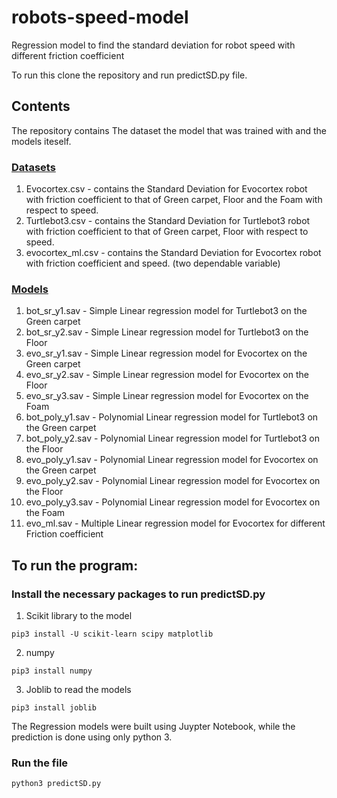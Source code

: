 # robots-speed-model
Regression model to find the standard deviation for robot speed with different friction coefficient

To run this clone the repository and run predictSD.py file.

## Contents
The repository contains The dataset the model that was trained with and the models iteself. 

### [Datasets](https://github.com/sohanjs111/robots-speed-model/tree/main/Dataset)
1. Evocortex.csv - contains the Standard Deviation for Evocortex robot with friction coefficient to that of Green carpet, Floor and the Foam with respect to speed.
2. Turtlebot3.csv - contains the Standard Deviation for Turtlebot3 robot with friction coefficient to that of Green carpet, Floor with respect to speed. 
3. evocortex_ml.csv - contains the Standard Deviation for Evocortex robot with friction coefficient and speed. (two dependable variable)

### [Models](https://github.com/sohanjs111/robots-speed-model/tree/main/Models)
1. bot_sr_y1.sav - Simple Linear regression model for Turtlebot3 on the Green carpet
2. bot_sr_y2.sav - Simple Linear regression model for Turtlebot3 on the Floor
3. evo_sr_y1.sav - Simple Linear regression model for Evocortex on the Green carpet
4. evo_sr_y2.sav - Simple Linear regression model for Evocortex on the Floor
5. evo_sr_y3.sav - Simple Linear regression model for Evocortex on the Foam
6. bot_poly_y1.sav - Polynomial Linear regression model for Turtlebot3 on the Green carpet
7. bot_poly_y2.sav - Polynomial Linear regression model for Turtlebot3 on the Floor
8. evo_poly_y1.sav - Polynomial Linear regression model for Evocortex on the Green carpet
9. evo_poly_y2.sav - Polynomial Linear regression model for Evocortex on the Floor
10. evo_poly_y3.sav - Polynomial Linear regression model for Evocortex on the Foam
11. evo_ml.sav - Multiple Linear regression model for Evocortex for different Friction coefficient

## To run the program:
### Install the necessary packages to run predictSD.py
1. Scikit library to the model
```
pip3 install -U scikit-learn scipy matplotlib
```
2. numpy
```
pip3 install numpy
```
3. Joblib to read the models
```
pip3 install joblib
```

The Regression models were built using Juypter Notebook, while the prediction is done using only python 3.

### Run the file
```
python3 predictSD.py
```


